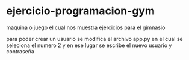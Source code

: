 # ejercicio-programacion-gym
maquina o juego el cual nos muestra ejercicios para el gimnasio 

para poder crear un usuario se modifica el archivo app.py en el cual se seleciona el numero 2 y en ese lugar se escribe el nuevo usuario y contraseña 
